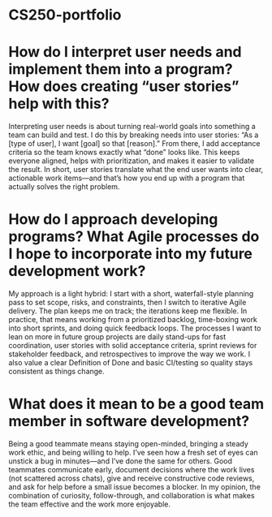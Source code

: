 # CS250-portfolio

# How do I interpret user needs and implement them into a program? How does creating “user stories” help with this?
Interpreting user needs is about turning real-world goals into something a team can build and test. I do this by breaking needs into user stories: “As a [type of user], I want [goal] so that [reason].” From there, I add acceptance criteria so the team knows exactly what “done” looks like. This keeps everyone aligned, helps with prioritization, and makes it easier to validate the result. In short, user stories translate what the end user wants into clear, actionable work items—and that’s how you end up with a program that actually solves the right problem.

# How do I approach developing programs? What Agile processes do I hope to incorporate into my future development work?
My approach is a light hybrid: I start with a short, waterfall-style planning pass to set scope, risks, and constraints, then I switch to iterative Agile delivery. The plan keeps me on track; the iterations keep me flexible. In practice, that means working from a prioritized backlog, time-boxing work into short sprints, and doing quick feedback loops. The processes I want to lean on more in future group projects are daily stand-ups for fast coordination, user stories with solid acceptance criteria, sprint reviews for stakeholder feedback, and retrospectives to improve the way we work. I also value a clear Definition of Done and basic CI/testing so quality stays consistent as things change.

# What does it mean to be a good team member in software development?
Being a good teammate means staying open-minded, bringing a steady work ethic, and being willing to help. I’ve seen how a fresh set of eyes can unstick a bug in minutes—and I’ve done the same for others. Good teammates communicate early, document decisions where the work lives (not scattered across chats), give and receive constructive code reviews, and ask for help before a small issue becomes a blocker. In my opinion, the combination of curiosity, follow-through, and collaboration is what makes the team effective and the work more enjoyable.
